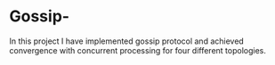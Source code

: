 # Gossip-
In this project I have implemented gossip protocol and achieved convergence with concurrent  processing for four different topologies.
